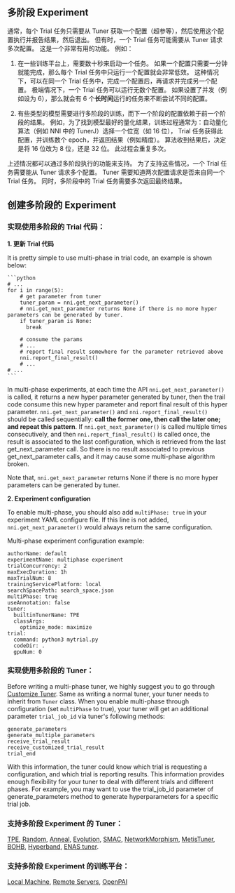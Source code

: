 ## 多阶段 Experiment

通常，每个 Trial 任务只需要从 Tuner 获取一个配置（超参等），然后使用这个配置执行并报告结果，然后退出。 但有时，一个 Trial 任务可能需要从 Tuner 请求多次配置。 这是一个非常有用的功能。 例如：

1. 在一些训练平台上，需要数十秒来启动一个任务。 如果一个配置只需要一分钟就能完成，那么每个 Trial 任务中只运行一个配置就会非常低效。 这种情况下，可以在同一个 Trial 任务中，完成一个配置后，再请求并完成另一个配置。 极端情况下，一个 Trial 任务可以运行无数个配置。 如果设置了并发（例如设为 6），那么就会有 6 个**长时间**运行的任务来不断尝试不同的配置。

2. 有些类型的模型需要进行多阶段的训练，而下一个阶段的配置依赖于前一个阶段的结果。 例如，为了找到模型最好的量化结果，训练过程通常为：自动量化算法（例如 NNI 中的 TunerJ）选择一个位宽（如 16 位）， Trial 任务获得此配置，并训练数个 epoch，并返回结果（例如精度）。 算法收到结果后，决定是将 16 位改为 8 位，还是 32 位。 此过程会重复多次。

上述情况都可以通过多阶段执行的功能来支持。 为了支持这些情况，一个 Trial 任务需要能从 Tuner 请求多个配置。 Tuner 需要知道两次配置请求是否来自同一个 Trial 任务。 同时，多阶段中的 Trial 任务需要多次返回最终结果。

## 创建多阶段的 Experiment

### 实现使用多阶段的 Trial 代码：

**1. 更新 Trial 代码**

It is pretty simple to use multi-phase in trial code, an example is shown below:

    ```python
    # ...
    for i in range(5):
        # get parameter from tuner
        tuner_param = nni.get_next_parameter()
        # nni.get_next_parameter returns None if there is no more hyper parameters can be generated by tuner.
        if tuner_param is None:
          break
    
        # consume the params
        # ...
        # report final result somewhere for the parameter retrieved above
        nni.report_final_result()
        # ...
    # ...
    ```
    

In multi-phase experiments, at each time the API ```nni.get_next_parameter()``` is called, it returns a new hyper parameter generated by tuner, then the trail code consume this new hyper parameter and report final result of this hyper parameter. `nni.get_next_parameter()` and `nni.report_final_result()` should be called sequentially: **call the former one, then call the later one; and repeat this pattern**. If `nni.get_next_parameter()` is called multiple times consecutively, and then `nni.report_final_result()` is called once, the result is associated to the last configuration, which is retrieved from the last get_next_parameter call. So there is no result associated to previous get_next_parameter calls, and it may cause some multi-phase algorithm broken.

Note that, ```nni.get_next_parameter``` returns None if there is no more hyper parameters can be generated by tuner.

**2. Experiment configuration**

To enable multi-phase, you should also add `multiPhase: true` in your experiment YAML configure file. If this line is not added, `nni.get_next_parameter()` would always return the same configuration.

Multi-phase experiment configuration example:

    authorName: default
    experimentName: multiphase experiment
    trialConcurrency: 2
    maxExecDuration: 1h
    maxTrialNum: 8
    trainingServicePlatform: local
    searchSpacePath: search_space.json
    multiPhase: true
    useAnnotation: false
    tuner:
      builtinTunerName: TPE
      classArgs:
        optimize_mode: maximize
    trial:
      command: python3 mytrial.py
      codeDir: .
      gpuNum: 0
    

### 实现使用多阶段的 Tuner：

Before writing a multi-phase tuner, we highly suggest you to go through [Customize Tuner](https://nni.readthedocs.io/en/latest/Tuner/CustomizeTuner.html). Same as writing a normal tuner, your tuner needs to inherit from `Tuner` class. When you enable multi-phase through configuration (set `multiPhase` to true), your tuner will get an additional parameter `trial_job_id` via tuner's following methods:

    generate_parameters
    generate_multiple_parameters
    receive_trial_result
    receive_customized_trial_result
    trial_end
    

With this information, the tuner could know which trial is requesting a configuration, and which trial is reporting results. This information provides enough flexibility for your tuner to deal with different trials and different phases. For example, you may want to use the trial_job_id parameter of generate_parameters method to generate hyperparameters for a specific trial job.

### 支持多阶段 Experiment 的 Tuner：

[TPE](../Tuner/HyperoptTuner.md), [Random](../Tuner/HyperoptTuner.md), [Anneal](../Tuner/HyperoptTuner.md), [Evolution](../Tuner/EvolutionTuner.md), [SMAC](../Tuner/SmacTuner.md), [NetworkMorphism](../Tuner/NetworkmorphismTuner.md), [MetisTuner](../Tuner/MetisTuner.md), [BOHB](../Tuner/BohbAdvisor.md), [Hyperband](../Tuner/HyperbandAdvisor.md), [ENAS tuner](https://github.com/countif/enas_nni/blob/master/nni/examples/tuners/enas/nni_controller_ptb.py).

### 支持多阶段 Experiment 的训练平台：

[Local Machine](../TrainingService/LocalMode.md), [Remote Servers](../TrainingService/RemoteMachineMode.md), [OpenPAI](../TrainingService/PaiMode.md)